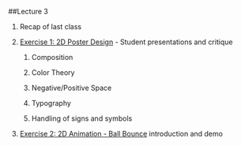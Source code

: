 ##Lecture 3

1. Recap of last class

2. [Exercise 1: 2D Poster Design](/exercises/exercise-1.0/2d-poster.md) - Student presentations and critique

    1. Composition

    2. Color Theory

    3. Negative/Positive Space

    4. Typography

    5. Handling of signs and symbols

3. [Exercise 2: 2D Animation - Ball Bounce](/exercises/exercise-2.0/2d-animation.md) introduction and demo
